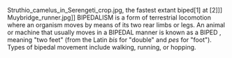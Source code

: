 Struthio_camelus_in_Serengeti_crop.jpg, the fastest extant biped[1] at [2]]] Muybridge_runner.jpg]] BIPEDALISM is a form of terrestrial locomotion where an organism moves by means of its two rear limbs or legs. An animal or machine that usually moves in a BIPEDAL manner is known as a BIPED , meaning "two feet" (from the Latin _bis_ for "double" and _pes_ for "foot"). Types of bipedal movement include walking, running, or hopping.
